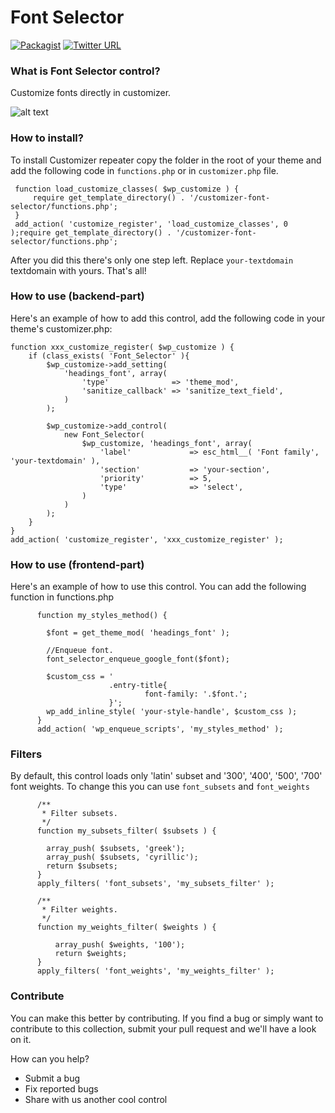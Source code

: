 # Font Selector
[![Packagist](https://img.shields.io/packagist/l/doctrine/orm.svg)](https://opensource.org/licenses/MIT) [![Twitter URL](https://img.shields.io/twitter/url/http/shields.io.svg?style=social)](https://twitter.com/intent/tweet?text=Check%20out%20this%20awesome%20customizer%20control%20from%20@Themeisle%20team!%20https://github.com/Codeinwp/customizer-controls/tree/master/customizer-font-selector)
### What is Font Selector control?

Customize fonts directly in customizer.

![alt text](http://res.cloudinary.com/vertigo-studio-srl/image/upload/v1508845936/GIF_ofjq39.gif)

### How to install?

To install Customizer repeater copy the folder in the root of your theme and add the following code in `functions.php` or in `customizer.php` file.

     function load_customize_classes( $wp_customize ) {  
         require get_template_directory() . '/customizer-font-selector/functions.php';
     }
     add_action( 'customize_register', 'load_customize_classes', 0 );require get_template_directory() . '/customizer-font-selector/functions.php';
         

After you did this there's only one step left. Replace `your-textdomain` textdomain with yours.
That's all! 

### How to use (backend-part)

Here's an example of how to add this control, add the following code in your theme's customizer.php:

    function xxx_customize_register( $wp_customize ) {
        if (class_exists( 'Font_Selector' ){
            $wp_customize->add_setting(
                'headings_font', array(
                    'type'              => 'theme_mod',
                    'sanitize_callback' => 'sanitize_text_field',
                )
            );
        
            $wp_customize->add_control(
                new Font_Selector(
                    $wp_customize, 'headings_font', array(
                        'label'             => esc_html__( 'Font family', 'your-textdomain' ),
                        'section'           => 'your-section',
                        'priority'          => 5,
                        'type'              => 'select',
                    )
                )
            );
        }
    }
    add_action( 'customize_register', 'xxx_customize_register' );


### How to use (frontend-part)

Here's an example of how to use this control. You can add the following function in functions.php

          function my_styles_method() {
          
          	$font = get_theme_mod( 'headings_font' );
          	
          	//Enqueue font.
          	font_selector_enqueue_google_font($font);
          	
          	$custom_css = '
                          .entry-title{
                                  font-family: '.$font.';
                          }';
          	wp_add_inline_style( 'your-style-handle', $custom_css );
          }
          add_action( 'wp_enqueue_scripts', 'my_styles_method' );
          
### Filters
By default, this control loads only 'latin' subset and '300', '400', '500', '700' font weights. To change this you can use `font_subsets` and `font_weights`

          /**
           * Filter subsets.
           */
          function my_subsets_filter( $subsets ) {
          
          	array_push( $subsets, 'greek');
          	array_push( $subsets, 'cyrillic');
          	return $subsets;
          }
          apply_filters( 'font_subsets', 'my_subsets_filter' );
          
          /**
           * Filter weights.
           */
          function my_weights_filter( $weights ) {
          
              array_push( $weights, '100');
              return $weights;
          }
          apply_filters( 'font_weights', 'my_weights_filter' );
          
### Contribute

You can make this better by contributing. If you find a bug or simply want to contribute to this collection, submit your pull request and we'll have a look on it.  

How can you help?
- Submit a bug
- Fix reported bugs
- Share with us another cool control
